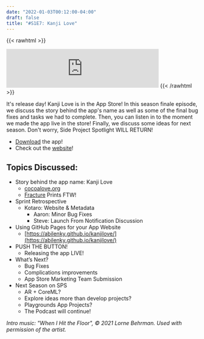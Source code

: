 ```yaml
---
date: "2022-01-03T00:12:00-04:00"
draft: false 
title: "#S1E7: Kanji Love"
---
```


{{< rawhtml >}}
<iframe src="https://anchor.fm/side-project-spotlight/embed/episodes/S1E7-Kanji-Love-e1c9u63" height="102px" width="400px" frameborder="0" scrolling="no"></iframe>
{{< /rawhtml >}}

It's release day! Kanji Love is in the App Store! In this season finale episode, we discuss the story behind the app's name as well as some of the final bug fixes and tasks we had to complete. Then, you can listen in to the moment we made the app live in the store! Finally, we discuss some ideas for next season. Don't worry, Side Project Spotlight WILL RETURN!

- [Download](https://apps.apple.com/us/app/kanji-love/id1588647247) the app!
- Check out the [website](https://abilenky.github.io/kanjilove/)!

## Topics Discussed:
- Story behind the app name: Kanji Love
	- [cocoalove.org](https://cocoalove.org)
    - [Fracture](https://fractureme.com) Prints FTW!
- Sprint Retrospective
	- Kotaro: Website & Metadata
     	- Aaron: Minor Bug Fixes
     	- Steve: Launch From Notification Discussion
- Using GitHub Pages for your App Website
    - [https://abilenky.github.io/kanjilove/](https://abilenky.github.io/kanjilove/)
- PUSH THE BUTTON!
	- Releasing the app LIVE!
- What’s Next?
    - Bug Fixes
    - Complications improvements
    - App Store Marketing Team Submission
- Next Season on SPS
    - AR + CoreML?
    - Explore ideas more than develop projects?
    - Playgrounds App Projects?
    - The Podcast will continue!

*Intro music: "When I Hit the Floor", © 2021 Lorne Behrman. Used with permission of the artist.*
